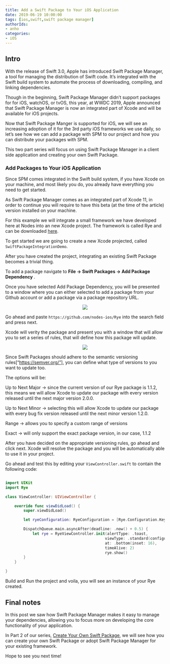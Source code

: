 ```yaml
---
title: Add a Swift Package to Your iOS Application
date: 2019-06-19 10:00:00
tags: [ios,swift,swift package manager]
authorIds:
- anho
categories:
- iOS
---
```


## Intro 

With the release of Swift 3.0, Apple has introduced Swift Package Manager, a tool for managing the distribution of Swift code. It’s integrated with the Swift build system to automate the process of downloading, compiling, and linking dependencies. 

Though in the beginning, Swift Package Manager didn’t support packages for for iOS, watchOS, or tvOS, this year, at WWDC 2019, Apple announced that Swift Package Manager is now an integrated part of Xcode and will be available for iOS projects.

Now that Swift Package Manger is supported for iOS, we will see an increasing adoption of it for the 3rd party iOS frameworks we use daily, so let’s see how we can add a package with SPM to our project and how you can distribute your packages with SPM.

This two part series will focus on using Swift Package Manager in a client side application and creating your own Swift Package.

### Add Packages to Your iOS Application

Since SPM comes integrated in the Swift build system, if you have Xcode on your machine, and most likely you do, you already have everything you need to get started.

As Swift Package Manager comes as an integrated part of Xcode 11, in order to continue you will require to have this beta (at the time of the article) version installed on your machine.

For this example we will integrate a small framework we have developed here at Nodes into an new Xcode project. The framework is called Rye and can be downloaded [here](https://github.com/nodes-ios/Rye).

To get started we are going to create a new Xcode projected, called `SwiftPackageIntegrationDemo`.

After you have created the project, integrating an existing Swift Package becomes a trivial thing. 

To add a package navigate to <b>File -> Swift Packages -> Add Package Dependency </b>. 

Once you have selected Add Package Dependency, you will be presented to a window where you can either selected to add a package from your Github account or add a package via a package repository URL. 

<p align="center"><img src="https://raw.githubusercontent.com/kjoneandrei/blog/iOS-siri-shortcuts-post/source/_posts-images/2019-06-19- Add-A-Swift-Package-to-Your-iOS-Application/1.png"/></p>

Go ahead and paste `https://github.com/nodes-ios/Rye` into the search field and press next.

Xcode will verity the package and present you with a window that will allow you to set a series of rules, that will define how this package will update. 

<p align="center"><img src="https://raw.githubusercontent.com/kjoneandrei/blog/iOS-siri-shortcuts-post/source/_posts-images/2019-06-19- Add-A-Swift-Package-to-Your-iOS-Application/2.png"/></p>

Since Swift Packages should adhere to the semantic versioning rules[“https://semver.org/”], you can define what type of versions to you want to update too. 

The options will be: 

Up to Next Major -> since the current version of our Rye package is 1.1.2, this means we will allow Xcode to update our package with every version released until the next major version 2.0.0.

Up to Next Minor -> selecting this will allow Xcode to update our package with every bug fix version released until the next minor version 1.2.0.

Range -> allows you to specify a custom range of versions

Exact -> will only support the exact package version, in our case, 1.1.2 

After you have decided on the appropriate versioning rules, go ahead and click next. Xcode will resolve the package and you will be automatically able to use it in your project. 

Go ahead and test this by editing your `ViewController.swift` to contain the following code: 

```swift 

import UIKit
import Rye

class ViewController: UIViewController {

    override func viewDidLoad() {
        super.viewDidLoad()

        let ryeConfiguration: RyeConfiguration = [Rye.Configuration.Key.text: "Message for the user"]

        DispatchQueue.main.asyncAfter(deadline: .now() + 0.5) {
            let rye = RyeViewController.init(alertType: .toast,
                                            viewType: .standard(configuration: ryeConfiguration),
                                            at: .bottom(inset: 16),
                                            timeAlive: 2)
                                            rye.show()
        }
    }

}

```

Build and Run the project and voila, you will see an instance of your Rye created. 

## Final notes

In this post we saw how Swift Package Manager makes it easy to manage your dependencies, allowing you to focus more on developing the core functionality of your application.

In Part 2 of our series, [Create Your Own Swift Package](https://),  we will see how you can create your own Swift Package or adopt Swift Package Manager for your existing framework.

Hope to see you next time!
